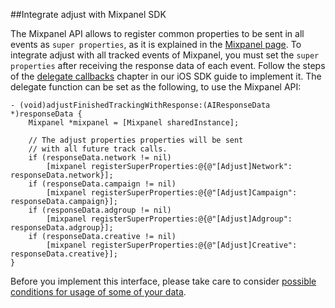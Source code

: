 ##Integrate adjust with Mixpanel SDK

The Mixpanel API allows to register common properties to be sent in all events as `super properties`, as it is explained in the [Mixpanel page][mixpanel_ios]. To integrate adjust with all tracked events of Mixpanel, you must set the `super properties` after receiving the response data of each event. Follow the steps of the [delegate callbacks][response_callbacks] chapter in our iOS SDK guide to implement it. 
The delegate function can be set as the following, to use the Mixpanel API: 

```objc
- (void)adjustFinishedTrackingWithResponse:(AIResponseData *)responseData {
    Mixpanel *mixpanel = [Mixpanel sharedInstance];

    // The adjust properties properties will be sent
    // with all future track calls.
    if (responseData.network != nil)
        [mixpanel registerSuperProperties:@{@"[Adjust]Network":  responseData.network}];
    if (responseData.campaign != nil)
        [mixpanel registerSuperProperties:@{@"[Adjust]Campaign": responseData.campaign}];
    if (responseData.adgroup != nil)
        [mixpanel registerSuperProperties:@{@"[Adjust]Adgroup":  responseData.adgroup}];
    if (responseData.creative != nil)
        [mixpanel registerSuperProperties:@{@"[Adjust]Creative": responseData.creative}];
}
```

Before you implement this interface, please take care to consider [possible conditions for usage of some of your data][attribution_data].

[mixpanel_ios]: https://mixpanel.com/help/reference/ios#super-properties
[attribution_data]: https://github.com/adjust/sdk/blob/master/doc/attribution-data.md
[response_callbacks]: https://github.com/adjust/ios_sdk#9-receive-delegate-callbacks
